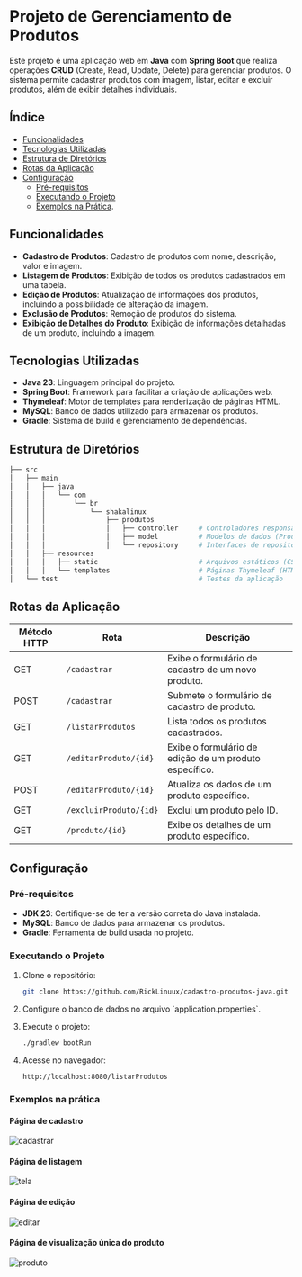 
# Projeto de Gerenciamento de Produtos

Este projeto é uma aplicação web em **Java** com **Spring Boot** que realiza operações **CRUD** (Create, Read, Update, Delete) para gerenciar produtos. O sistema permite cadastrar produtos com imagem, listar, editar e excluir produtos, além de exibir detalhes individuais.

## Índice
- [Funcionalidades](#funcionalidades)
- [Tecnologias Utilizadas](#tecnologias-utilizadas)
- [Estrutura de Diretórios](#estrutura-de-diretórios)
- [Rotas da Aplicação](#rotas-da-aplicação)
- [Configuração](#configuração)
  - [Pré-requisitos](#pré-requisitos)
  - [Executando o Projeto](#executando-o-projeto)
  - [Exemplos na Prática](#exemplos-na-prática).

## Funcionalidades
- **Cadastro de Produtos**: Cadastro de produtos com nome, descrição, valor e imagem.
- **Listagem de Produtos**: Exibição de todos os produtos cadastrados em uma tabela.
- **Edição de Produtos**: Atualização de informações dos produtos, incluindo a possibilidade de alteração da imagem.
- **Exclusão de Produtos**: Remoção de produtos do sistema.
- **Exibição de Detalhes do Produto**: Exibição de informações detalhadas de um produto, incluindo a imagem.

## Tecnologias Utilizadas
- **Java 23**: Linguagem principal do projeto.
- **Spring Boot**: Framework para facilitar a criação de aplicações web.
- **Thymeleaf**: Motor de templates para renderização de páginas HTML.
- **MySQL**: Banco de dados utilizado para armazenar os produtos.
- **Gradle**: Sistema de build e gerenciamento de dependências.

## Estrutura de Diretórios

```bash
├── src
│   ├── main
│   │   ├── java
│   │   │   └── com
│   │   │       └── br
│   │   │           └── shakalinux
│   │   │               ├── produtos
│   │   │               │   ├── controller     # Controladores responsáveis pelas rotas e lógica
│   │   │               │   ├── model          # Modelos de dados (ProdutoModel)
│   │   │               │   └── repository     # Interfaces de repositório (ProdutoRepository)
│   │   ├── resources
│   │   │   ├── static                         # Arquivos estáticos (CSS, JS)
│   │   │   └── templates                      # Páginas Thymeleaf (HTML)
│   └── test                                   # Testes da aplicação
```

## Rotas da Aplicação

| Método HTTP | Rota                     | Descrição                                               |
|-------------|--------------------------|---------------------------------------------------------|
| GET         | `/cadastrar`              | Exibe o formulário de cadastro de um novo produto.       |
| POST        | `/cadastrar`              | Submete o formulário de cadastro de produto.            |
| GET         | `/listarProdutos`         | Lista todos os produtos cadastrados.                    |
| GET         | `/editarProduto/{id}`     | Exibe o formulário de edição de um produto específico.  |
| POST        | `/editarProduto/{id}`     | Atualiza os dados de um produto específico.             |
| GET         | `/excluirProduto/{id}`    | Exclui um produto pelo ID.                              |
| GET         | `/produto/{id}`           | Exibe os detalhes de um produto específico.             |

## Configuração

### Pré-requisitos

- **JDK 23**: Certifique-se de ter a versão correta do Java instalada.
- **MySQL**: Banco de dados para armazenar os produtos.
- **Gradle**: Ferramenta de build usada no projeto.

### Executando o Projeto

1. Clone o repositório:
   ```bash
   git clone https://github.com/RickLinuux/cadastro-produtos-java.git
   ```
2. Configure o banco de dados no arquivo \`application.properties\`.
3. Execute o projeto:
   ```bash
   ./gradlew bootRun
   ```

4. Acesse no navegador:
   ```
   http://localhost:8080/listarProdutos
   ```

### Exemplos na prática 
#### Página de cadastro
![cadastrar](https://github.com/user-attachments/assets/43fdd52c-48e9-415c-9f72-2939912b406e)

#### Página de listagem
![tela](https://github.com/user-attachments/assets/4f825a2c-0687-4eea-865b-b550738e4e7b)

#### Página de edição
![editar](https://github.com/user-attachments/assets/f4783407-22d4-4dc9-8ebe-16ddc2fb8546)


#### Página de visualização única do produto
![produto](https://github.com/user-attachments/assets/16bf761c-6db7-4e53-9ef7-1d75a303630d)


